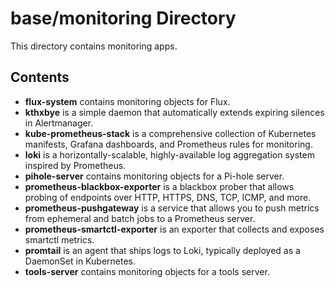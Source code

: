 # base/monitoring Directory

This directory contains monitoring apps.

## Contents

- **flux-system** contains monitoring objects for Flux.
- **kthxbye** is a simple daemon that automatically extends expiring silences in Alertmanager.
- **kube-prometheus-stack** is a comprehensive collection of Kubernetes manifests, Grafana dashboards, and Prometheus rules for monitoring.
- **loki** is a horizontally-scalable, highly-available log aggregation system inspired by Prometheus.
- **pihole-server** contains monitoring objects for a Pi-hole server.
- **prometheus-blackbox-exporter** is a blackbox prober that allows probing of endpoints over HTTP, HTTPS, DNS, TCP, ICMP, and more.
- **prometheus-pushgateway** is a service that allows you to push metrics from ephemeral and batch jobs to a Prometheus server.
- **prometheus-smartctl-exporter** is an exporter that collects and exposes smartctl metrics.
- **promtail** is an agent that ships logs to Loki, typically deployed as a DaemonSet in Kubernetes.
- **tools-server** contains monitoring objects for a tools server.
